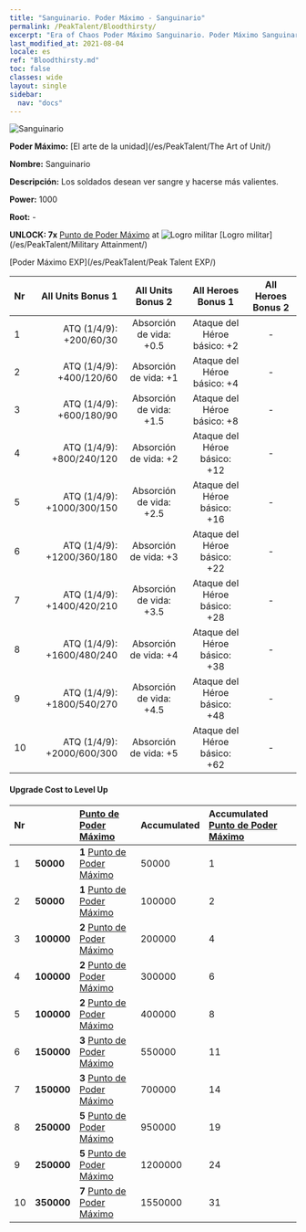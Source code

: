```yaml
---
title: "Sanguinario. Poder Máximo - Sanguinario"
permalink: /PeakTalent/Bloodthirsty/
excerpt: "Era of Chaos Poder Máximo Sanguinario. Poder Máximo Sanguinario. Sanguinario"
last_modified_at: 2021-08-04
locale: es
ref: "Bloodthirsty.md"
toc: false
classes: wide
layout: single
sidebar:
  nav: "docs"
---
```


  ![Sanguinario](/images/pt/talent_2005.png)

  **Poder Máximo:** [El arte de la unidad](/es/PeakTalent/The Art of Unit/)

  **Nombre:** Sanguinario

  **Descripción:** Los soldados desean ver sangre y hacerse más valientes.

  **Power:** 1000

  **Root:** -

  **UNLOCK: 7x** [Punto de Poder Máximo](/ItemsES/con_934/) at ![Logro militar](/images/pt/talent_2006.png) [Logro militar](/es/PeakTalent/Military Attainment/)

  [Poder Máximo EXP](/es/PeakTalent/Peak Talent EXP/)

  | Nr | All Units Bonus 1 | All Units Bonus 2 | All Heroes Bonus 1 | All Heroes Bonus 2 |
  |:---|--------------:|:-------------:|:-------------:|:-------------:|
  | 1 | ATQ (1/4/9): +200/60/30 | Absorción de vida: +0.5 | Ataque del Héroe básico: +2 | - |
  | 2 | ATQ (1/4/9): +400/120/60 | Absorción de vida: +1 | Ataque del Héroe básico: +4 | - |
  | 3 | ATQ (1/4/9): +600/180/90 | Absorción de vida: +1.5 | Ataque del Héroe básico: +8 | - |
  | 4 | ATQ (1/4/9): +800/240/120 | Absorción de vida: +2 | Ataque del Héroe básico: +12 | - |
  | 5 | ATQ (1/4/9): +1000/300/150 | Absorción de vida: +2.5 | Ataque del Héroe básico: +16 | - |
  | 6 | ATQ (1/4/9): +1200/360/180 | Absorción de vida: +3 | Ataque del Héroe básico: +22 | - |
  | 7 | ATQ (1/4/9): +1400/420/210 | Absorción de vida: +3.5 | Ataque del Héroe básico: +28 | - |
  | 8 | ATQ (1/4/9): +1600/480/240 | Absorción de vida: +4 | Ataque del Héroe básico: +38 | - |
  | 9 | ATQ (1/4/9): +1800/540/270 | Absorción de vida: +4.5 | Ataque del Héroe básico: +48 | - |
  | 10 | ATQ (1/4/9): +2000/600/300 | Absorción de vida: +5 | Ataque del Héroe básico: +62 | - |


#### Upgrade Cost to Level Up

  | Nr | <i class="fas fa-coins"/> | [Punto de Poder Máximo](/ItemsES/con_934/) | Accumulated <i class="fas fa-coins"/> | Accumulated [Punto de Poder Máximo](/ItemsES/con_934/) |
  |:---|:--------------|:-------------|:-------------|:-------------|
  | 1 | **50000** | **1** [Punto de Poder Máximo](/ItemsES/con_934/) | 50000 | 1 |
  | 2 | **50000** | **1** [Punto de Poder Máximo](/ItemsES/con_934/) | 100000 | 2 |
  | 3 | **100000** | **2** [Punto de Poder Máximo](/ItemsES/con_934/) | 200000 | 4 |
  | 4 | **100000** | **2** [Punto de Poder Máximo](/ItemsES/con_934/) | 300000 | 6 |
  | 5 | **100000** | **2** [Punto de Poder Máximo](/ItemsES/con_934/) | 400000 | 8 |
  | 6 | **150000** | **3** [Punto de Poder Máximo](/ItemsES/con_934/) | 550000 | 11 |
  | 7 | **150000** | **3** [Punto de Poder Máximo](/ItemsES/con_934/) | 700000 | 14 |
  | 8 | **250000** | **5** [Punto de Poder Máximo](/ItemsES/con_934/) | 950000 | 19 |
  | 9 | **250000** | **5** [Punto de Poder Máximo](/ItemsES/con_934/) | 1200000 | 24 |
  | 10 | **350000** | **7** [Punto de Poder Máximo](/ItemsES/con_934/) | 1550000 | 31 |

